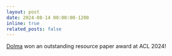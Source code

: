 ```yaml
---
layout: post
date: 2024-08-14 00:00:00-1200
inline: true
related_posts: false
---
```


[Dolma](https://arxiv.org/abs/2402.00159) won an outstanding resource paper award at ACL 2024!
